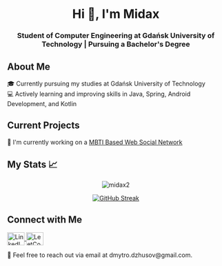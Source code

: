 <h1 align="center">Hi 👋, I'm Midax </h1> <h3 align="center">Student of Computer Engineering at Gdańsk University of Technology | Pursuing a Bachelor's Degree</h3>
<h2>About Me</h2>
🎓 Currently pursuing my studies at Gdańsk University of Technology</br>
💻 Actively learning and improving skills in Java, Spring, Android Development, and Kotlin</br>

<h2>Current Projects</h2>
🔭 I'm currently working on a <a href=https://github.com/Torba2207/MBTI-Social-Service>MBTI Based Web Social Network</a></br>
<h2>My Stats 📈</h2>
<p align="center"><img src="https://github-readme-stats.vercel.app/api/top-langs?username=midax2&show_icons=true&theme=dark&locale=en&layout=compact" alt="midax2" /></p>

<p align="center"><a href="https://git.io/streak-stats"><img src="https://github-readme-streak-stats.herokuapp.com?user=midax2&theme=highcontrast" alt="GitHub Streak" /></a></p>

<h2>Connect with Me</h2>

<p align="left"> <a href="https://linkedin.com/in/dmytro-dzhusov/" target="blank"> <img align="center" src="https://raw.githubusercontent.com/rahuldkjain/github-profile-readme-generator/master/src/images/icons/Social/linked-in-alt.svg" alt="LinkedIn" height="30" width="40" /> </a> <a href="https://www.leetcode.com/user3703oh" target="blank"> <img align="center" src="https://raw.githubusercontent.com/rahuldkjain/github-profile-readme-generator/master/src/images/icons/Social/leet-code.svg" alt="LeetCode" height="30" width="40" /> </a> </p> 
<p>📧 Feel free to reach out via email at dmytro.dzhusov@gmail.com.</p>
